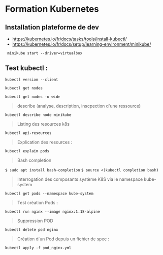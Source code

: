 # Formation Kubernetes

## Installation plateforme de dev
- https://kubernetes.io/fr/docs/tasks/tools/install-kubectl/
- https://kubernetes.io/fr/docs/setup/learning-environment/minikube/

``` minikube start --driver=virtualbox```


## Test kubectl :
```kubectl version --client```

```kubectl get nodes```

```kubectl get nodes -o wide```

> describe (analyse, description, inscpection d'une ressource)

```kubectl describe node minikube```

> Listing des resources k8s

```kubectl api-resources```

> Explication des resources :

```kubectl explain pods```

> Bash completion

```$ sudo apt install bash-completion```
```$ source <(kubectl completion bash)```


> Interrogation des composants système K8S via le namespace kube-system

```kubectl get pods --namespace kube-system```

> Test création Pods :

```kubectl run nginx --image nginx:1.18-alpine```

> Suppression POD

```kubectl delete pod nginx```

> Création d'un Pod depuis un fichier de spec :

```kubectl apply -f pod_nginx.yml```